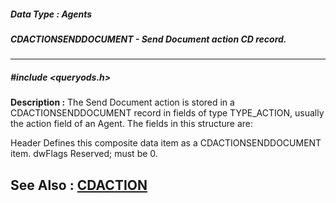 ##### Data Type : Agents
##### CDACTIONSENDDOCUMENT - Send Document action CD record.
---
##### #include <queryods.h>
**Description :**
The Send Document action is stored in a CDACTIONSENDDOCUMENT record in fields 
of type TYPE_ACTION, usually the action field of an Agent.  The fields in this 
structure are:

Header   Defines this composite data item as a CDACTIONSENDDOCUMENT item.
dwFlags  Reserved;  must be 0.

**See Also :**
[CDACTION](D:/md_files/CDACTION.md)
---
